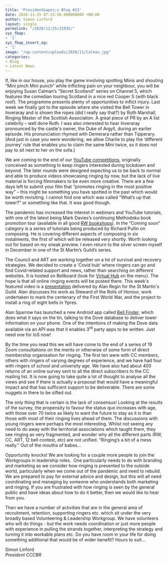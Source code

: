 ```yaml
---
title: 'President&apos;s Blog #23'
date: 2020-11-25 07:33:56.000000000 +00:00
author: Simon Linford
layout: single
permalink: "/2020/11/25/21935/"
xyz_fbap:
- '1'
xyz_fbap_insert_og:
- '1'
image: "/wp-content/uploads/2020/11/Calman.jpg"
categories:
- Blog
- Latest News
---
```

If, like in our house, you play the game involving spotting Minis and shouting “Mini pinch Mini punch” while inflicting pain on your neighbour, you will be enjoying Susan Calman’s “Secret Scotland” series on Channel 5, which features the comedian touring Scotland in a nice red Cooper S (with black roof). The programme presents plenty of opportunities to inflict injury. Last week we finally got to the episode where she visited the Bell Tower in Inveraray and is shown the ropes (did I really say that?) by Ruth Marshall, Ringing Master of the Scottish Association. A great piece of PR by an A list celebrity – well done Ruth. I was also interested to hear Inveraray pronounced by the castle&apos;s owner, the Duke of Argyll, during an earlier episode. His pronunciation rhymed with Demerara rather than Tipperary. (And just in case you were wondering, we allow Charlie to play the ‘different journey’ rule that enables you to claim the same Mini twice, so it does not pay to sit next to her on the sofa.)

We are coming to the end of our <a href="/youtube-competition/" target="_blank" rel="noopener noreferrer">YouTube competitions</a>, originally conceived as something to keep ringers interested during lockdown and beyond. The later rounds were designed expecting us to be back to normal and able to produce videos showcasing ringing by now, but the lack of live material is forcing filmmakers to be even more creative. There are a few days left to submit your film that “promotes ringing in the most positive way” – this might be something you have spotted in the past which would be worth revisiting. I cannot find one which was called “What’s up that tower?” or something like that. It was good though.

The pandemic has increased the interest in webinars and YouTube tutorials, with one of the latest being Mark Davies’s continuing Methodoku book promotion tour (available in all good <a href="https://bb.ringingworld.co.uk/rw-shop.php" target="_blank" rel="noopener noreferrer">RW bookshops</a>). In the “Coming soon” category is a series of tutorials being produced by Richard Pullin on composing. He is covering different aspects of composing in six instalments, the first of which will be released very shortly. Worth looking out for based on my sneak preview. I even return to the silver screen myself in December in one of the St Martin’s Guild’s series.

The Council and ART are working together on a lot of survival and recovery strategies. We decided to create a ‘Covid hub’ where ringers can go and find Covid-related support and news, rather than searching on different websites. It is hosted on Bellboard (look for <a href="https://bb.ringingworld.co.uk/virtual-hub.php" target="_blank" rel="noopener noreferrer">Virtual Hub</a> on the menu). The hope is that all online ringing events will be posted there. This week&apos;s featured video is a <a href="https://www.stmartinsguild.org/teaching/training-and-resources/ringing-remembers/" target="_blank" rel="noopener noreferrer">presentation</a> delivered by Alan Regin for the St Martin&apos;s Guild. Alan discusses his work as Steward of the Rolls of Honour, work undertaken to mark the centenary of the First World War, and the project to install a ring of eight bells in Ypres.

Alan Sparrow has launched a new Android app called <a href="https://play.google.com/store/apps/details?id=uk.org.freeflight.bellfinder&fbclid=IwAR2fvZLP_7YaFqvnKzF92ikcsW8Vj24RmhrfC268uthP8DWsDP4KPo1y3aM" target="_blank" rel="noopener noreferrer">Bell Finder</a>, which does what it says on the tin, talking to the Dove database to deliver tower information on your phone. One of the intentions of making the Dove data available via an API was that it enables 3<sup>rd</sup> party apps to be written. Just need one for IoS now!

By the time you read this we will have come to the end of a series of 19 Zoom consultations on the merits or otherwise of some form of direct membership organisation for ringing. The first ten were with CC members, others with ringers of varying degrees of experience, and we have had four with ringers of school and university age. We have also had about 400 returns of an online survey sent to all the direct subscribers to the CC mailing list. It is now going to take quite a lot of thought to analyse all the views and see if there is actually a proposal that would have a meaningful impact and that has sufficient support to be deliverable. There are some nuggets in there to be sifted out.

The only thing that is certain is the lack of consensus! Looking at the results of the survey, the propensity to favour the status quo increases with age, with those over 70 twice as likely to want the future to stay as it is than those with most of their ringing lives ahead of them. The discussions with young ringers were perhaps the most interesting. Whilst not seeing any need to do away with the territorial associations which taught them, they see ringing as very fragmented, and wonder why all the different parts (RW, CC, ART, 12 bell contest, etc) are not unified. “Ringing’s a bit of a mess really.” Out of the mouths of babes…

Opportunity knocks! We are looking for a couple more people to join the Workgroups in leadership roles.  One particularly needs to do with branding and marketing as we consider how ringing is presented to the outside world, particularly when we come out of the pandemic and need to rebuild. We are prepared to pay for external advice and design, but this will all need coordinating and managing by someone who understands both marketing and ringing. If you are frustrated with how ringing is seen by the general public and have ideas about how to do it better, then we would like to hear from you.

Then we have a number of activities that are in the general area of recruitment, retention, supporting ringers etc. which sit under the very broadly based Volunteering & Leadership Workgroup. We have volunteers who will do things - but the work needs coordination or just more people with experience in pulling the strands together, interpreting the strategy and turning it into workable plans etc. Do you have room in your life for doing something additional that would be of wider benefit? Hours to suit&#8230;

Simon Linford  
_President CCCBR_
